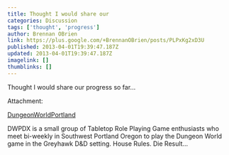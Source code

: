 ```yaml
---
title: Thought I would share our
categories: Discussion
tags: ['thought', 'progress']
author: Brennan OBrien
link: https://plus.google.com/+BrennanOBrien/posts/PLPxKg2xD3U
published: 2013-04-01T19:39:47.187Z
updated: 2013-04-01T19:39:47.187Z
imagelink: []
thumblinks: []
---
```


Thought I would share our progress so far...


Attachment:

<a href='https://sites.google.com/site/dungeonworldportland/home'>DungeonWorldPortland</a>


DWPDX is a small group of Tabletop Role Playing Game enthusiasts who meet bi-weekly in Southwest Portland Oregon to play the Dungeon World game in the Greyhawk D&D setting. House Rules. Die Result...